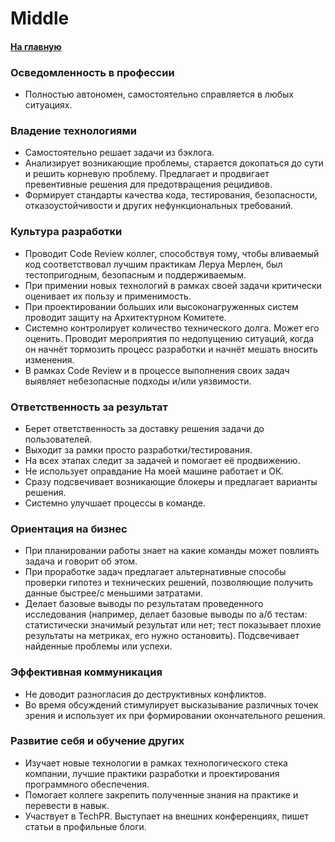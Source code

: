 # Middle

#### [На главную](../COMPETENCY_MATRIX.md)

### Осведомленность в профессии

- Полностью автономен, самостоятельно справляется в любых ситуациях.

### Владение технологиями

- Самостоятельно решает задачи из бэклога.
- Анализирует возникающие проблемы, старается докопаться до сути и решить корневую проблему. Предлагает и продвигает превентивные решения для предотвращения рецидивов.
- Формирует стандарты качества кода, тестирования, безопасности, отказоустойчивости и других нефункциональных требований.

### Культура разработки

- Проводит Code Review коллег, способствуя тому, чтобы вливаемый код соответствовал лучшим практикам Леруа Мерлен, был тестопригодным, безопасным и поддерживаемым.
- При примении новых технологий в рамках своей задачи критически оценивает их пользу и применимость.
- При проектировании больших или высоконагруженных систем проводит защиту на Архитектурном Комитете.
- Системно контролирует количество технического долга. Может его оценить. Проводит мероприятия по недопущению ситуаций, когда он начнёт тормозить процесс разработки и начнёт мешать вносить изменения.
- В рамках Code Review и в процессе выполнения своих задач выявляет небезопасные подходы и/или уязвимости.

### Ответственность за результат

- Берет ответственность за доставку решения задачи до пользователей.
- Выходит за рамки просто разработки/тестирования.
- На всех этапах следит за задачей и помогает её продвижению.
- Не использует оправдание На моей машине работает и ОК.
- Сразу подсвечивает возникающие блокеры и предлагает варианты решения.
- Системно улучшает процессы в команде.

### Ориентация на бизнес

- При планировании работы знает на какие команды может повлиять задача и говорит об этом.
- При проработке задач предлагает альтернативные способы проверки гипотез и технических решений, позволяющие получить данные быстрее/с меньшими затратами.
- Делает базовые выводы по результатам проведенного исследования (например, делает базовые выводы по а/б тестам: статистически значимый результат или нет; тест показывает плохие результаты на метриках, его нужно остановить). Подсвечивает найденные проблемы или успехи.

### Эффективная коммуникация

- Не доводит разногласия до деструктивных конфликтов.
- Во время обсуждений стимулирует высказывание различных точек зрения и использует их при формировании окончательного решения.

### Развитие себя и обучение других

- Изучает новые технологии в рамках технологического стека компании, лучшие практики разработки и проектирования программного обеспечения.
- Помогает коллеге закрепить полученные знания на практике и перевести в навык.
- Участвует в TechPR. Выступает на внешних конференциях, пишет статьи в профильные блоги.
